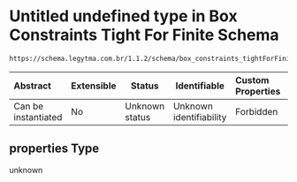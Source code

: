 # Untitled undefined type in Box Constraints Tight For Finite Schema

```txt
https://schema.legytma.com.br/1.1.2/schema/box_constraints_tightForFinite.schema.json#/properties
```




| Abstract            | Extensible | Status         | Identifiable            | Custom Properties | Additional Properties | Access Restrictions | Defined In                                                                                                                  |
| :------------------ | ---------- | -------------- | ----------------------- | :---------------- | --------------------- | ------------------- | --------------------------------------------------------------------------------------------------------------------------- |
| Can be instantiated | No         | Unknown status | Unknown identifiability | Forbidden         | Allowed               | none                | [box_constraints_tightForFinite.schema.json\*](../schema/box_constraints_tightForFinite.schema.json) |

## properties Type

unknown
